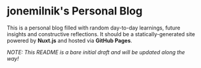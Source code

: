 # jonemilnik's Personal Blog
This is a personal blog filled with random day-to-day learnings, future insights and constructive reflections. It should be a statically-generated site powered by **Nuxt.js** and hosted via **GitHub Pages**.

*NOTE: This README is a bare initial draft and will be updated along the way!*
